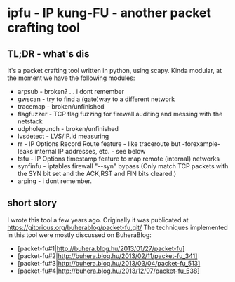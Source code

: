 # ipfu - IP kung-FU - another packet crafting tool

## TL;DR - what's dis
It's a packet crafting tool written in python, using scapy.
Kinda modular, at the moment we have the following modules:
- arpsub - broken? ... i dont remember
- gwscan - try to find a (gate)way to a different network
- tracemap - broken/unfinished
- flagfuzzer - TCP flag fuzzing for firewall auditing and messing with the netstack
- udpholepunch - broken/unfinished
- lvsdetect - LVS/IP.id measuring
- rr - IP Options Record Route feature - like traceroute but -forexample- leaks internal IP addresses, etc. - see below
- tsfu - IP Options timestamp feature to map remote (internal) networks
- synfinfu - iptables firewall "--syn" bypass (Only match TCP packets with the SYN bit set and the ACK,RST and FIN bits cleared.)
- arping - i dont remember.

## short story
I wrote this tool a few years ago.
Originally it was publicated at https://gitorious.org/buherablog/packet-fu.git/
The techniques implemented in this tool were mostly discussed on BuheraBlog:
- [packet-fu#1|http://buhera.blog.hu/2013/01/27/packet-fu]
- [packet-fu#2|http://buhera.blog.hu/2013/02/11/packet-fu_341]
- [packet-fu#3|http://buhera.blog.hu/2013/03/04/packet-fu_513]
- [packet-fu#4|http://buhera.blog.hu/2013/12/07/packet-fu_538]
